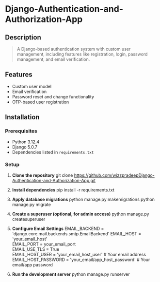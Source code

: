 # Django-Authentication-and-Authorization-App

## Description

> A Django-based authentication system with custom user management, including features like registration, login, password management, and email verification.

## Features

- Custom user model
- Email verification
- Password reset and change functionality
- OTP-based user registration

## Installation

### Prerequisites

- Python 3.12.4
- Django 5.0.7
- Dependencies listed in `requirements.txt`

### Setup

1. **Clone the repository**
   git clone https://github.com/wizzpradeepDjango-Authentication-and-Authorization-App.git

2. **Install dependencies**
   pip install -r requirements.txt

3. **Apply database migrations**
   python manage.py makemigrations
   python manage.py migrate

4. **Create a superuser (optional, for admin access)**
   python manage.py createsuperuser

5. **Configure Email Settings**
   EMAIL_BACKEND = 'django.core.mail.backends.smtp.EmailBackend'
   EMAIL_HOST = 'your_email_host'  
   EMAIL_PORT = your_email_port  
   EMAIL_USE_TLS = True  
   EMAIL_HOST_USER = 'your_email_host_user' # Your email address
   EMAIL_HOST_PASSWORD = 'your_email/app_host_password' # Your email/app password

6. **Run the development server**
   python manage.py runserver
